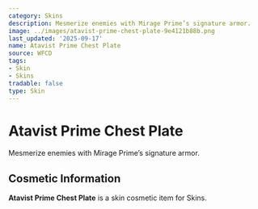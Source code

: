 ```yaml
---
category: Skins
description: Mesmerize enemies with Mirage Prime’s signature armor.
image: ../images/atavist-prime-chest-plate-9e4121b88b.png
last_updated: '2025-09-17'
name: Atavist Prime Chest Plate
source: WFCD
tags:
- Skin
- Skins
tradable: false
type: Skin
---
```


# Atavist Prime Chest Plate

Mesmerize enemies with Mirage Prime’s signature armor.

## Cosmetic Information

**Atavist Prime Chest Plate** is a skin cosmetic item for Skins.

